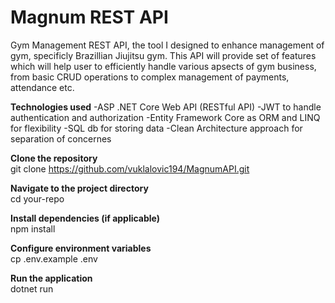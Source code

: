 # Magnum REST API
Gym Management REST API, the tool I designed to enhance management of gym, specificly Brazillian Jiujitsu gym. This API will provide set of features which will help user to efficiently handle various apsects of gym business,
from basic CRUD operations to complex management of payments, attendance etc.

**Technologies used**  -ASP .NET Core Web API (RESTful API)  -JWT to handle authentication and authorization  -Entity Framework Core as ORM and LINQ for flexibility  -SQL db for storing data  -Clean Architecture approach for separation of concernes

**Clone the repository**  
git clone https://github.com/vuklalovic194/MagnumAPI.git

**Navigate to the project directory**  
cd your-repo

**Install dependencies (if applicable)**  
npm install

**Configure environment variables**  
cp .env.example .env

**Run the application**  
dotnet run
